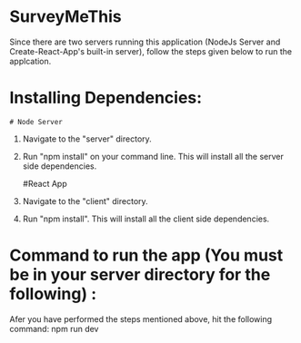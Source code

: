 # SurveyMeThis

Since there are two servers running this application (NodeJs Server and Create-React-App's built-in server), follow the steps given below to run the applcation. 

# Installing Dependencies:
    # Node Server
 1) Navigate to the "server" directory.
 2) Run "npm install" on your command line. This will install all the server side dependencies. 
    
    #React App
 1) Navigate to the "client" directory.
 2) Run "npm install". This will install all the client side dependencies.
 
# Command to run the app (You must be in your server directory for the following) :

Afer you have performed the steps mentioned above, hit the following command: 
   npm run dev
